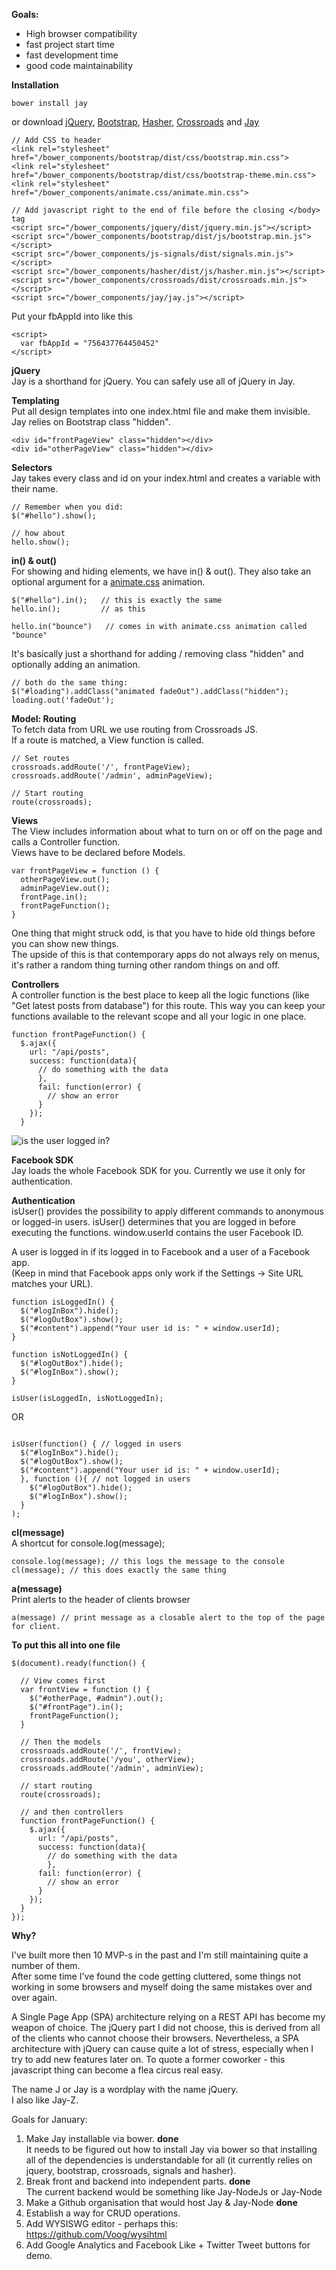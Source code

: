 
**Goals:**  
* High browser compatibility  
* fast project start time  
* fast development time  
* good code maintainability  


**Installation**  
```
bower install jay
```  
or download [jQuery](http://jquery.com/download/), [Bootstrap](http://getbootstrap.com/getting-started/#download), [Hasher](https://github.com/millermedeiros/hasher/), [Crossroads](http://millermedeiros.github.io/crossroads.js/) and [Jay](https://github.com/jayJs/jay/archive/master.zip)  
```
// Add CSS to header
<link rel="stylesheet" href="/bower_components/bootstrap/dist/css/bootstrap.min.css">
<link rel="stylesheet" href="/bower_components/bootstrap/dist/css/bootstrap-theme.min.css">
<link rel="stylesheet" href="/bower_components/animate.css/animate.min.css">

// Add javascript right to the end of file before the closing </body> tag
<script src="/bower_components/jquery/dist/jquery.min.js"></script>
<script src="/bower_components/bootstrap/dist/js/bootstrap.min.js"></script>
<script src="/bower_components/js-signals/dist/signals.min.js"></script>
<script src="/bower_components/hasher/dist/js/hasher.min.js"></script>
<script src="/bower_components/crossroads/dist/crossroads.min.js"></script>
<script src="/bower_components/jay/jay.js"></script>
```
Put your fbAppId into <html> <head> like this
```
<script>
  var fbAppId = "756437764450452"
</script>
```

**jQuery**  
Jay is a shorthand for jQuery. You can safely use all of jQuery in Jay.  

**Templating**  
Put all design templates into one index.html file and make them invisible.  
Jay relies on Bootstrap class "hidden".
```
<div id="frontPageView" class="hidden"></div>
<div id="otherPageView" class="hidden"></div>
```

**Selectors**  
Jay takes every class and id on your index.html and creates a variable with their name.  
```
// Remember when you did:
$("#hello").show();

// how about
hello.show();
```

**in() & out()**  
For showing and hiding elements, we have in() & out().
They also take an optional argument for a [animate.css](http://daneden.github.io/animate.css/) animation.
```
$("#hello").in();   // this is exactly the same
hello.in();         // as this

hello.in("bounce")   // comes in with animate.css animation called "bounce"
```
It's basically just a shorthand for adding / removing class "hidden" and optionally adding an animation.  
```
// both do the same thing:
$("#loading").addClass("animated fadeOut").addClass("hidden");
loading.out('fadeOut');
```

**Model: Routing**  
To fetch data from URL we use routing from Crossroads JS.  
If a route is matched, a View function is called.
```
// Set routes
crossroads.addRoute('/', frontPageView);
crossroads.addRoute('/admin', adminPageView);

// Start routing
route(crossroads);
```

**Views**  
The View includes information about what to turn on or off on the page and calls a Controller function.  
Views have to be declared before Models.  
```
var frontPageView = function () {
  otherPageView.out();
  adminPageView.out();
  frontPage.in();
  frontPageFunction();
}
```
One thing that might struck odd, is that you have to hide old things before you can show new things.  
The upside of this is that contemporary apps do not always rely on menus, it's rather a random thing turning other random things on and off.

**Controllers**  
A controller function is the best place to keep all the logic functions (like "Get latest posts from database") for this route.   This way you can keep your functions available to the relevant scope and all your logic in one place.  

```
function frontPageFunction() {
  $.ajax({
    url: "/api/posts",
    success: function(data){
      // do something with the data
      },  
      fail: function(error) {
        // show an error
      }
    });
  }
```

![is the user logged in?](http://i.imgur.com/rlWjEMH.png)  

**Facebook SDK**  
Jay loads the whole Facebook SDK for you. Currently we use it only for authentication.  

**Authentication**  
isUser() provides the possibility to apply different commands to anonymous or logged-in users. isUser() determines that you are logged in before executing the functions. window.userId contains the user Facebook ID.

A user is logged in if its logged in to Facebook and a user of a Facebook app.  
(Keep in mind that Facebook apps only work if the Settings -> Site URL matches your URL).  
```
function isLoggedIn() {
  $("#logInBox").hide();
  $("#logOutBox").show();  
  $("#content").append("Your user id is: " + window.userId);
}

function isNotLoggedIn() {
  $("#logOutBox").hide();  
  $("#logInBox").show();
}

isUser(isLoggedIn, isNotLoggedIn);  

```
OR
```

isUser(function() { // logged in users
  $("#logInBox").hide();
  $("#logOutBox").show();  
  $("#content").append("Your user id is: " + window.userId);
  }, function (){ // not logged in users
    $("#logOutBox").hide();  
    $("#logInBox").show();
  }
);  

```

**cl(message)**  
A shortcut for console.log(message);  
```
console.log(message); // this logs the message to the console
cl(message); // this does exactly the same thing
```
**a(message)**  
Print alerts to the header of clients browser
```
a(message) // print message as a closable alert to the top of the page for client.  
```

**To put this all into one file**
```
$(document).ready(function() {

  // View comes first
  var frontView = function () {
    $("#otherPage, #admin").out();
    $("#frontPage").in();
    frontPageFunction();
  }

  // Then the models
  crossroads.addRoute('/', frontView);
  crossroads.addRoute('/you', otherView);
  crossroads.addRoute('/admin', adminView);

  // start routing
  route(crossroads);

  // and then controllers
  function frontPageFunction() {
    $.ajax({
      url: "/api/posts",
      success: function(data){
        // do something with the data
        },  
      fail: function(error) {
        // show an error
      }
    });
  }
});
```

**Why?**  

I've built more then 10 MVP-s in the past and I'm still maintaining quite a number of them.  
After some time I've found the code getting cluttered, some things not working in some browsers and myself doing the same mistakes over and over again.  

A Single Page App (SPA) architecture relying on a REST API has become my weapon of choice. The jQuery part I did not choose, this is derived from all of the clients who cannot choose their browsers. Nevertheless, a SPA architecture with jQuery can cause quite a lot of stress, especially when I try to add new features later on. To quote a former coworker - this javascript thing can become a flea circus real easy.  

The name J or Jay is a wordplay with the name jQuery.  
I also like Jay-Z.  


Goals for January:  

1. Make Jay installable via bower.  **done**  
It needs to be figured out how to install Jay via bower so that installing all of the dependencies is understandable for all (it currently relies on jquery, bootstrap, crossroads, signals and hasher).  
2. Break front and backend into independent parts.   **done**  
The current backend would be something like Jay-NodeJs or Jay-Node  
3. Make a Github organisation that would host Jay & Jay-Node  **done**
4. Establish a way for CRUD operations.  
5. Add WYSISWG editor - perhaps this:  
https://github.com/Voog/wysihtml  
6. Add Google Analytics and Facebook Like + Twitter Tweet buttons for demo.  
